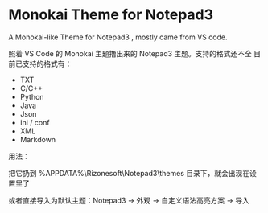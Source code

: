 # Monokai Theme for Notepad3 
A Monokai-like Theme for Notepad3 , mostly came from VS code.

照着 VS Code 的 Monokai 主题撸出来的 Notepad3 主题。支持的格式还不全
目前已支持的格式有：
- TXT
- C/C++
- Python
- Java
- Json
- ini / conf
- XML
- Markdown

用法：

把它扔到 %APPDATA%\Rizonesoft\Notepad3\themes 目录下，就会出现在设置里了

或者直接导入为默认主题：Notepad3 -> 外观 -> 自定义语法高亮方案 -> 导入 

